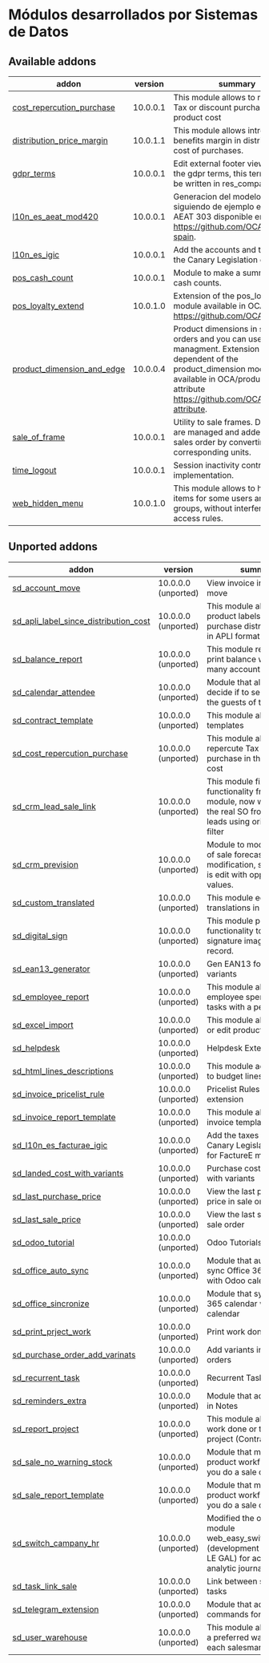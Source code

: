 Módulos desarrollados por Sistemas de Datos
===========================================

Available addons
---------------
addon | version | summary
--- | --- | ---
[cost_repercution_purchase](cost_repercution_purchase/) | 10.0.0.1 | This module allows to repercute Tax or discount purchase in the product cost
[distribution_price_margin](distriburion_price_margin/) | 10.0.1.1 | This module allows introduce benefits margin in distribution cost of purchases.
[gdpr_terms](gdpr_terms/) | 10.0.0.1 | Edit external footer view to show the gdpr terms, this terms should be written in res_company form.
[l10n_es_aeat_mod420](l10n_es_aeat_mod420/) | 10.0.0.1 | Generacion del modelo ATC 420 siguiendo de ejemplo el modelo AEAT 303 disponible en <https://github.com/OCA/l10n-spain>.
[l10n_es_igic](l10n_es_igic/) | 10.0.0.1 | Add the accounts and taxes for the Canary Legislation of IGIC.
[pos_cash_count](pos_cash_count/) | 10.0.0.1 | Module to make a summary of cash counts.
[pos_loyalty_extend](pos_loyalty_extend/) | 10.0.1.0 | Extension of the pos_loyalty module available in OCA/pos <https://github.com/OCA/pos>.
[product_dimension_and_edge](product_dimension_and_edge/) | 10.0.0.4 | Product dimensions in sale orders and you can use edged managment. Extension but not dependent of the product_dimension module available in OCA/product-attribute <https://github.com/OCA/product-attribute>.
[sale_of_frame](sale_of_frame/) | 10.0.0.1 | Utility to sale frames. Dimensions are managed and added to the sales order by converting the corresponding units.
[time_logout](time_logout/) | 10.0.0.1 | Session inactivity control. JS implementation.
[web_hidden_menu](web_hidden_menu/) | 10.0.1.0 | This module allows to hide menu items for some users and/or groups, without interfering with access rules.

Unported addons
---------------
addon | version | summary
--- | --- | ---
[sd_account_move](sd_account_move/) | 10.0.0.0 (unported) | View invoice in account move
[sd_apli_label_since_distribution_cost](sd_apli_label_since_distriburion_cost/) | 10.0.0.0 (unported) | This module allows print product labels since purchase distribution cost in APLI format
[sd_balance_report](sd_balance_report/) | 10.0.0.0 (unported) | This module repair error to print balance with too many accounts
[sd_calendar_attendee](sd_calendar_attendee/) | 10.0.0.0 (unported) | Module that allows to decide if to send mail to the guests of the meetings.
[sd_contract_template](sd_contract_template/) | 10.0.0.0 (unported) | This module allow contract templates
[sd_cost_repercution_purchase](sd_cost_repercurion_purchase/) | 10.0.0.0 (unported) | This module allows to repercute Tax or discount purchase in the product cost
[sd_crm_lead_sale_link](sd_crm_lead_sale_link/) | 10.0.0.0 (unported) | This module fix functionality from parent module, now we can see the real SO from each leads using origin field as filter
[sd_crm_prevision](sd_crm_prevision/) | 10.0.0.0 (unported) | Module to modify function of sale forecast. With this modification, sale forecast is edit with opportunities values.
[sd_custom_translated](sd_custom_translated/) | 10.0.0.0 (unported) | This module edit the translations in buttons
[sd_digital_sign](sd_digital_sign/) | 10.0.0.0 (unported) | This module provides the functionality to store digital signature image for a record.
[sd_ean13_generator](sd_ean13_generator/) | 10.0.0.0 (unported) | Gen EAN13 for product variants
[sd_employee_report](sd_employee_report/) | 10.0.0.0 (unported) | This module allows print employee spending in tasks with a period.
[sd_excel_import](sd_excel_import/) | 10.0.0.0 (unported) | This module allows import or edit product from Excel.
[sd_helpdesk](sd_helpdesk/) | 10.0.0.0 (unported) | Helpdesk Extension
[sd_html_lines_descriptions](sd_html_lines_descriptions/) | 10.0.0.0 (unported) | This module adds rich text to budget lines.
[sd_invoice_pricelist_rule](sd_invoice_pricelist_rule/) | 10.0.0.0 (unported) | Pricelist Rules - Invoice extension
[sd_invoice_report_template](sd_invoice_report_template/) | 10.0.0.0 (unported) | This module allow reports invoice templates
[sd_l10n_es_facturae_igic](sd_l10n_es_faacturae_igic/) | 10.0.0.0 (unported) | Add the taxes for the Canary Legislation of IGIC for FactureE module.
[sd_landed_cost_with_variants](sd_landed_cost_with_variant/) | 10.0.0.0 (unported) | Purchase cost distribution with variants
[sd_last_purchase_price](sd_last_purchase_price/) | 10.0.0.0 (unported) | View the last purchase price in sale order
[sd_last_sale_price](sd_last_sale_price/) | 10.0.0.0 (unported) | View the last sale price in sale order
[sd_odoo_tutorial](sd_odoo_tutorial/) | 10.0.0.0 (unported) | Odoo Tutorials
[sd_office_auto_sync](sd_office_auto_sync/) | 10.0.0.0 (unported) | Module that automatical sync Office 365 calendar with Odoo calendar
[sd_office_sincronize](sd_office_sincronize/) | 10.0.0.0 (unported) | Module that sync Office 365 calendar with Odoo calendar
[sd_print_prject_work](sd_print_project_work/) | 10.0.0.0 (unported) | Print work done in project
[sd_purchase_order_add_varinats](sd_purchase_order_add_variants/) | 10.0.0.0 (unported) | Add variants in purchase orders
[sd_recurrent_task](sd_recurrent_task/) | 10.0.0.0 (unported) | Recurrent Task
[sd_reminders_extra](sd_reminders_extra/) | 10.0.0.0 (unported) | Module that add reminders in Notes
[sd_report_project](sd_report_project/) | 10.0.0.0 (unported) | This module allows print work done or task in project (Contract)
[sd_sale_no_warning_stock](sd_sale_no_warning_stock/) | 10.0.0.0 (unported) | Module that modifies the product workflow when you do a sale order
[sd_sale_report_template](sd_sale_report_template/) | 10.0.0.0 (unported) | Module that modifies the product workflow when you do a sale order
[sd_switch_campany_hr](sd_switch_company_hr/) | 10.0.0.0 (unported) | Modified the original module web_easy_switch_company (development by Sylvain LE GAL) for actualiced the analytic journal in HR users
[sd_task_link_sale](sd_task_link_sale/) | 10.0.0.0 (unported) | Link between sale and tasks
[sd_telegram_extension](sd_telegram_extension/) | 10.0.0.0 (unported) | Module that add commands for telegram api
[sd_user_warehouse](sd_user_warehouse/) | 10.0.0.0 (unported) | This module allows define a preferred warehouse for each salesman/user
